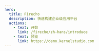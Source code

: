 ```yaml
---
hero:
  title: Firecho
  description: 快速构建企业级应用平台
  actions:
    - text: 开始
      link: /firecho/zh-hans/introduce
    - text: 预览
      link: https://demo.kernelstudio.com
---
```


